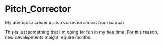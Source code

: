 # Pitch_Corrector
My attempt to create a pitch corrector almost from scratch

This is just something that I'm doing for fun in my free time. For this reason, new developments maight require months.
